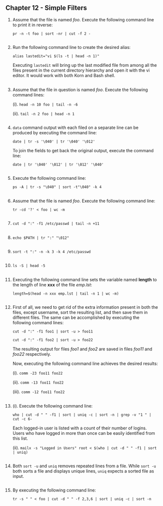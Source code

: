 ##  Chapter 12 - Simple Filters

01. Assume that the file is named _foo_. Execute the following command line to print it in reverse:

    `pr -n -t foo | sort -nr | cut -f 2 -`

##

02. Run the following command line to create the desired alias:

    `alias lastedit="vi $(ls -t | head -n 1)"`

    Executing `lastedit` will bring up the last modified file from among all the files present in the current directory hierarchy and open it with the vi editor. It would work with both Korn and Bash shell.

##

03. Assume that the file in question is named _foo_. Execute the following command lines:

    (i). `head -n 10 foo | tail -n -6`

    (ii). `tail -n 2 foo | head -n 1`

##

04. `data` command output with each filed on a separate line can be produced by executing the command line:

    `date | tr -s '\040' | tr '\040' '\012'`

    To join the fields to get back the original output, execute the command line:

    `date | tr '\040' '\012' | tr '\012' '\040'`

##

05. Execute the following command line:

    `ps -A | tr -s "\040" | sort -t"\040" -k 4`

##

06. Assume that the file is named _foo_. Execute the following command line:

    `tr -cd '?' < foo | wc -m`

##

07. `cut -d ":" -f1 /etc/passwd | tail -n +11`

##

08. `echo $PATH | tr ":" "\012"`

##

09. `sort -t ":" -n -k 3 -k 4 /etc/passwd`

##

10. `ls -S | head -5`

##

11. Executing the following command line sets the variable named **length** to the length of line **xxx** of the file _emp.lst_:

    `length=$(head -n xxx emp.lst | tail -n 1 | wc -m)`

##

12. First of all, we need to get rid of the extra information present in both the files, except username, sort the resulting list, and then save them in different files. The same can be accomplished by executing the following command lines:

    `cut -d ":" -f1 foo1 | sort -u > foo11`

    `cut -d ":" -f1 foo2 | sort -u > foo22`

    The resulting output for files _foo1_ and _foo2_ are saved in files _foo11_ and _foo22_ respectively.

    Now, executing the following command line achieves the desired results:

    (i). `comm -23 foo11 foo22`

    (ii). `comm -13 foo11 foo22`

    (iii). `comm -12 foo11 foo22`

##

13. (i). Execute the following command line:

    `who | cut -d " " -f1 | sort | uniq -c | sort -n | grep -v "1 " | cut -c 6-`

    Each logged-in user is listed with a count of their number of logins. Users who have logged in more than once can be easily identified from this list.

    (ii). `mailx -s "Logged in Users" root < $(who | cut -d " " -f1 | sort | uniq)`

##

14. Both `sort -u` and `uniq` removes repeated lines from a file. While `sort -u` both sorts a file and displays unique lines, `uniq` expects a sorted file as input.

##

15. By executing the following command line:

    `tr -s " " < foo | cut -d " " -f 2,3,6 | sort | uniq -c | sort -n`

##
